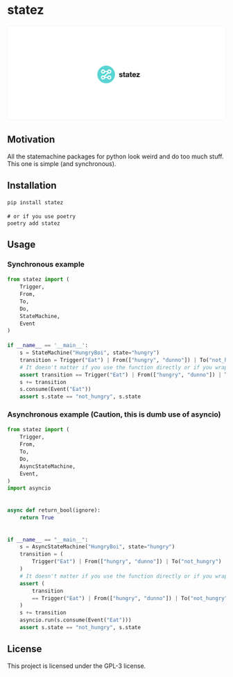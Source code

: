 # statez

![statez.png](https://raw.githubusercontent.com/4thel00z/logos/master/statez.png)

## Motivation

All the statemachine packages for python look weird and do too much stuff.
This one is simple (and synchronous).


## Installation

```
pip install statez

# or if you use poetry
poetry add statez
```

## Usage

### Synchronous example

```python
from statez import (
    Trigger,
    From,
    To,
    Do,
    StateMachine,
    Event
)

if __name__ == '__main__':
    s = StateMachine("HungryBoi", state="hungry")
    transition = Trigger("Eat") | From(["hungry", "dunno"]) | To("not_hungry") | Do(lambda a: True)
    # It doesn't matter if you use the function directly or if you wrap it in Do :-)
    assert transition == Trigger("Eat") | From(["hungry", "dunno"]) | To("not_hungry") | (lambda a: True)
    s += transition
    s.consume(Event("Eat"))
    assert s.state == "not_hungry", s.state
```

### Asynchronous example (Caution, this is dumb use of asyncio)

``` python
from statez import (
    Trigger,
    From,
    To,
    Do,
    AsyncStateMachine,
    Event,
)
import asyncio


async def return_bool(ignore):
    return True


if __name__ == "__main__":
    s = AsyncStateMachine("HungryBoi", state="hungry")
    transition = (
        Trigger("Eat") | From(["hungry", "dunno"]) | To("not_hungry") | Do(return_bool)
    )
    # It doesn't matter if you use the function directly or if you wrap it in Do :-)
    assert (
        transition
        == Trigger("Eat") | From(["hungry", "dunno"]) | To("not_hungry") | return_bool
    )
    s += transition
    asyncio.run(s.consume(Event("Eat")))
    assert s.state == "not_hungry", s.state
```

## License

This project is licensed under the GPL-3 license.
